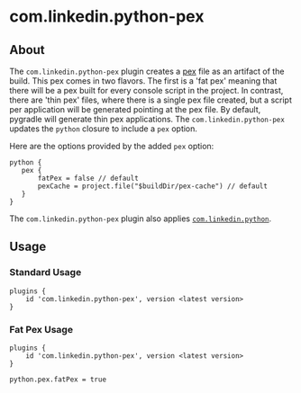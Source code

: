 # com.linkedin.python-pex

## About

The `com.linkedin.python-pex` plugin creates a [pex](https://pex.readthedocs.io/en/stable/) file as an artifact of the build. This pex comes in two flavors. The first is a 'fat pex' meaning that there will be a pex built for every console script in the project. In contrast, there are 'thin pex' files, where there is a single pex file created, but a script per application will be generated pointing at the pex file. By default, pygradle will generate thin pex applications. The `com.linkedin.python-pex` updates the `python` closure to include a `pex` option.
 
 Here are the options provided by the added `pex` option:
 ```
 python {
    pex {
        fatPex = false // default
        pexCache = project.file("$buildDir/pex-cache") // default
    }
 }
 ```
 
 The `com.linkedin.python-pex` plugin also applies [`com.linkedin.python`](./python.md).

## Usage

### Standard Usage

```
plugins {
    id 'com.linkedin.python-pex', version <latest version>
}
```

### Fat Pex Usage
```
plugins {
    id 'com.linkedin.python-pex', version <latest version>
}

python.pex.fatPex = true
```
